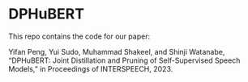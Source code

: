 # DPHuBERT

This repo contains the code for our paper: 

Yifan Peng, Yui Sudo, Muhammad Shakeel, and Shinji Watanabe, “DPHuBERT: Joint Distillation and Pruning of Self-Supervised Speech Models,” in Proceedings of INTERSPEECH, 2023.
